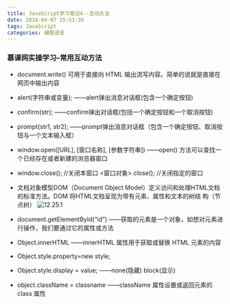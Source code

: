 ```yaml
---
title: JavaScript学习笔记4--互动方法
date: 2018-04-07 15:51:35
tags: JavaScript
categories: 编程语言
---
```


### 慕课网实操学习–常用互动方法
<!--more--> 

* document.write() 可用于直接向 HTML 输出流写内容。简单的说就是直接在网页中输出内容
* alert(字符串或变量); ——alert弹出消息对话框(包含一个确定按钮)
* confirm(str);  ——confirm弹出对话框(包括一个确定按钮和一个取消按钮)
* prompt(str1, str2); ——prompt弹出消息对话框（包含一个确定按钮、取消按钮与一个文本输入框）
* window.open([URL], [窗口名称], [参数字符串])  ——open() 方法可以查找一个已经存在或者新建的浏览器窗口
* window.close();   //关闭本窗口  <窗口对象>.close();   //关闭指定的窗口

* 文档对象模型DOM（Document Object Model）定义访问和处理HTML文档的标准方法。DOM 将HTML文档呈现为带有元素、属性和文本的树结   构（节点树）
![12.25.1](https://imgconvert.csdnimg.cn/aHR0cHM6Ly9yYXcuZ2l0aHVidXNlcmNvbnRlbnQuY29tL2xpdXlpMTIxMzgvRGlhbl90cmFpbmluZy9tYXN0ZXIvcGljdHVyZS9tYXJrZG93bi4zLmpwZw?x-oss-process=image/format,png)

* document.getElementById(“id”) ——获取的元素是一个对象，如想对元素进行操作，我们要通过它的属性或方法
* Object.innerHTML  ——innerHTML 属性用于获取或替换 HTML 元素的内容
* Object.style.property=new style;
* Object.style.display = value; ——none(隐藏) block(显示)
* object.className = classname ——className 属性设置或返回元素的class 属性